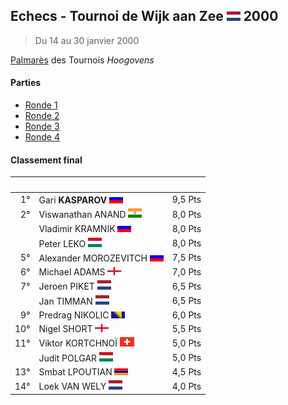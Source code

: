## Echecs - Tournoi de Wijk aan Zee ![](NDL.png "Pays-bas") 2000


> Du 14 au 30 janvier 2000

[Palmarès](http://www.freewebs.com/bobjr-2000/Sports_2000/Palmares_Wijk_aan_Zee.html) des Tournois _Hoogovens_

#### Parties

- [Ronde 1](http://www.freewebs.com/bobjr-2000/Sports_2000/wijk_R01.html)
- [Ronde 2](http://www.freewebs.com/bobjr-2000/Sports_2000/wijk_R02.html)
- [Ronde 3](http://www.freewebs.com/bobjr-2000/Sports_2000/wijk_R03.html)
- [Ronde 4](http://www.freewebs.com/bobjr-2000/Sports_2000/wijk_R04.html)

#### Classement final

| &nbsp; | &nbsp; | &nbsp; |
| ---: | --- | ---: |
| 1° | Gari **KASPAROV** ![](RUS.png "Russie") | 9,5 Pts |
| 2° | Viswanathan ANAND ![](IND.png "Inde") | 8,0 Pts |
| &nbsp; | Vladimir KRAMNIK ![](RUS.png "Russie") | 8,0 Pts |
| &nbsp; | Peter LEKO ![](HUN.png "Hongrie") | 8,0 Pts |
| 5° | Alexander MOROZEVITCH ![](RUS.png "Russie") | 7,5 Pts |
| 6° | Michael ADAMS ![](ENG.png "Angleterre") | 7,0 Pts |
| 7° | Jeroen PIKET ![](NDL.png "Pays-bas") | 6,5 Pts |
| &nbsp; | Jan TIMMAN ![](NDL.png "Pays-bas") | 6,5 Pts |
| 9° | Predrag NIKOLIC ![](BOS.png "Bosnie-Herzégovine") | 6,0 Pts |
| 10° | Nigel SHORT ![](ENG.png "Angleterre") | 5,5 Pts |
| 11° | Viktor KORTCHNOÏ ![](CHW.png "Suisse") | 5,0 Pts |
| &nbsp; | Judit POLGAR ![](HUN.png "Hongrie") | 5,0 Pts |
| 13° | Smbat LPOUTIAN ![](ARM.png "Arménie") | 4,5 Pts |
| 14° | Loek VAN WELY ![](NDL.png "Pays-bas") | 4,0 Pts |
